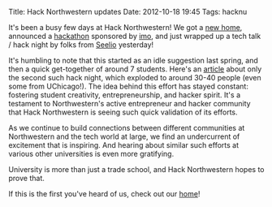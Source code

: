 Title: Hack Northwestern updates
Date: 2012-10-18 19:45
Tags: hacknu

It's been a busy few days at Hack Northwestern! We got a
[new home](http://hacknorthwestern.com), announced a
[hackathon](http://hacknorthwestern.com/imo-hackathon.html) sponsored
by [imo](http://imo.im), and just wrapped up a tech talk / hack night
by folks from [Seelio](http://seelio.com) yesterday!

It's humbling to note that this started as an idle suggestion last
spring, and then a quick get-together of around 7 students. Here's an
[article](http://northbynorthwestern.com/story/30-collaborate-eat-pizza-at-hackathon/)
about only the second such hack night, which exploded to around 30-40
people (even some from UChicago!). The idea behind this effort has
stayed constant: fostering student creativity, entrepreneurship, and
hacker spirit. It's a testament to Northwestern's active entrepreneur
and hacker community that Hack Northwestern is seeing such quick
validation of its efforts.

As we continue to build connections between different communities at
Northwestern and the tech world at large, we find an undercurrent of
excitement that is inspiring. And hearing about similar such efforts
at various other universities is even more gratifying.

University is more than just a trade school, and Hack Northwestern
hopes to prove that.

If this is the first you've heard of us, check out our
[home](http://hacknorthwestern.com)!